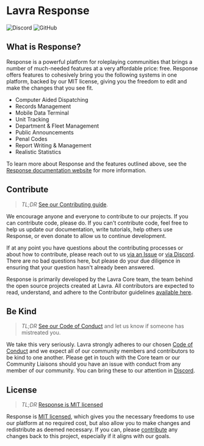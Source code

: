 # Lavra Response

![Discord](https://img.shields.io/discord/270672972694552576?label=discord)
![GitHub](https://img.shields.io/github/license/lavrahq/response)

## What is Response?

Response is a powerful platform for roleplaying communities that brings a number of much-needed features at a very
affordable price: free. Response offers features to cohesively bring you the following systems in one platform, backed
by our MIT license, giving you the freedom to edit and make the changes that you see fit.

- Computer Aided Dispatching
- Records Management
- Mobile Data Terminal
- Unit Tracking
- Department & Fleet Management
- Public Announcements
- Penal Codes
- Report Writing & Management
- Realistic Statistics

To learn more about Response and the features outlined above, see the [Response documentation website](https://response.lavra.io)
for more information. 

## Contribute

> _TL;DR_ [See our Contributing guide](CONTRIBUTING.md).

We encourage anyone and everyone to contribute to our projects. If you can contribute code, please do. If you can't
contribute code, feel free to help us update our documentation, write tutorials, help others use Response, or even
donate to allow us to continue development.

If at any point you have questions about the contributing processes or about how to contribute, please reach out to
us [via an Issue](https://github.com/lavrahq/response/issues/new) or [via Discord](https://discord.gg/w9mGSD). There are
no bad questions here, but please do your due diligence in ensuring that your question hasn't already been answered.

Response is primarily developed by the Lavra Core team, the team behind the open source projects created at Lavra.
All contributors are expected to read, understand, and adhere to the Contributor guidelines [available here](CONTRIBUTING.md).

## Be Kind

> _TL;DR_ [See our Code of Conduct](CODE_OF_CONDUCT.md) and let us know if someone has mistreated you.

We take this very seriously. Lavra strongly adheres to our chosen [Code of Conduct](CODE_OF_CONDUCT.md) and we expect
all of our community members and contributors to be kind to one another. Please get in touch with the Core team or our
Community Liaisons should you have an issue with conduct from any member of our community. You can bring these to our
attention in [Discord](https://discord.gg/w9mGSD).

## License

> _TL;DR_ [Response is MIT licensed](LICENSE)

Response is [MIT licensed](LICENSE), which gives you the necessary freedoms to use our platform at no required cost,
but also allow you to make changes and redistribute as deemed necessary. If you can, please [contribute](#contribute)
any changes back to this project, especially if it aligns with our goals.
